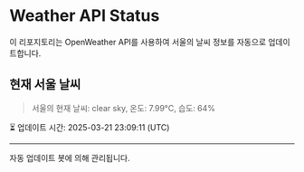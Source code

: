 
# Weather API Status

이 리포지토리는 OpenWeather API를 사용하여 서울의 날씨 정보를 자동으로 업데이트합니다.

## 현재 서울 날씨
> 서울의 현재 날씨: clear sky, 온도: 7.99°C, 습도: 64%

⏳ 업데이트 시간: 2025-03-21 23:09:11 (UTC)

---
자동 업데이트 봇에 의해 관리됩니다.
